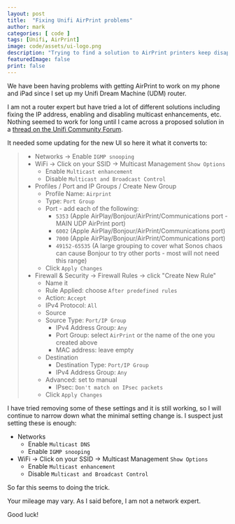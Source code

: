 ```yaml
---
layout: post
title:  "Fixing Unifi AirPrint problems"
author: mark
categories: [ code ]
tags: [Unifi, AirPrint]
image: code/assets/ui-logo.png
description: "Trying to find a solution to AirPrint printers keep disappearing on Unifi network"
featuredImage: false
print: false
---
```


We have been having problems with getting AirPrint to work on my phone and iPad since I set up my Unifi Dream Machine (UDM) router.

I am not a router expert but have tried a lot of different solutions including fixing the IP address, enabling and disabling multicast enhancements, etc. Nothing seemed to work for long until I came across a proposed solution in a [thread on the Unifi Community Forum](https://community.ui.com/questions/Unifi-Settings-for-AirPrint-Printers-work-only-for-a-few-minutes/375e43ed-5995-43ba-886b-df846165bfaf#answer/b0ce505c-1a02-4a99-bfc1-4f5e93bbdc3b).

It needed some updating for the new UI so here it what it converts to:

> * Networks → Enable `IGMP snooping`
> * WiFi → Click on your SSID → Multicast Management `Show Options`
>   * Enable `Multicast enhancement`
>   * Disable `Multicast and Broadcast Control`
> * Profiles / Port and IP Groups / Create New Group
>   * Profile Name: `Airprint`
>   * Type: `Port Group`
>   * Port - add each of the following:
>     * `5353` (Apple AirPlay/Bonjour/AirPrint/Communications port - MAIN UDP AirPrint port)
>     * `6002` (Apple AirPlay/Bonjour/AirPrint/Communications port)
>     * `7000` (Apple AirPlay/Bonjour/AirPrint/Communications port)
>     * `49152-65535` (A large grouping to cover what Sonos chaos can cause Bonjour to try other ports - most will not need this range)
>   * Click `Apply Changes`
> * Firewall & Security → Firewall Rules → click "Create New Rule"
>   * Name it
>   * Rule Applied: choose `After predefined rules`
>   * Action: `Accept`
>   * IPv4 Protocol: `All`
>   * Source
>   * Source Type: `Port/IP Group`
>     * IPv4 Address Group: `Any`
>     * Port Group: select `AirPrint` or the name of the one you created above
>     * MAC address: leave empty
>   * Destination
>     * Destination Type: `Port/IP Group`
>     <!-- * Destination Type: Enable IP Address -->
>     * IPv4 Address Group: `Any`
>     <!-- * IPv4 Address: enter in the Wired or Wireless LAN of the printer on your network -->
>   * Advanced: set to manual
>     * IPsec: `Don't match on IPsec packets`
>   * Click `Apply Changes`

I have tried removing some of these settings and it is still working, so I will continue to narrow down what the minimal setting change is.  I suspect just setting these is enough:

* Networks
  * Enable `Multicast DNS`
  * Enable `IGMP snooping`
* WiFi → Click on your SSID → Multicast Management `Show Options`
  * Enable `Multicast enhancement`
  * Disable `Multicast and Broadcast Control`

So far this seems to doing the trick.

Your mileage may vary. As I said before, I am not a network expert.

Good luck!
